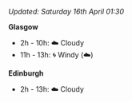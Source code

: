 *Updated: Saturday 16th April 01:30*

**Glasgow**

* 2h - 10h: :cloud: Cloudy
* 11h - 13h: :cyclone: Windy (:cloud:)

**Edinburgh**

* 2h - 13h: :cloud: Cloudy

